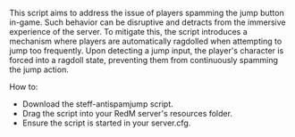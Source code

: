 This script aims to address the issue of players spamming the jump button in-game. Such behavior can 
be disruptive and detracts from the immersive experience of the server. To mitigate this, the 
script introduces a mechanism where players are automatically ragdolled when attempting to jump too frequently. 
Upon detecting a jump input, the player's character is forced into a ragdoll state, preventing them from 
continuously spamming the jump action.

How to:

- Download the steff-antispamjump script.
- Drag the script into your RedM server's resources folder.
- Ensure the script is started in your server.cfg.
